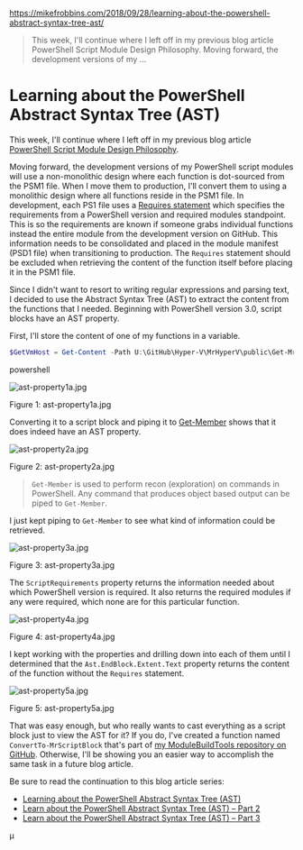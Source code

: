 https://mikefrobbins.com/2018/09/28/learning-about-the-powershell-abstract-syntax-tree-ast/

> This week, I'll continue where I left off in my previous blog article
PowerShell Script Module Design Philosophy.
Moving forward, the development versions of my …

# Learning about the PowerShell Abstract Syntax Tree (AST)
This week, I'll continue where I left off in my previous blog article [PowerShell Script Module Design Philosophy](https://mikefrobbins.com/2018/09/21/powershell-script-module-design-philosophy/).

Moving forward, the development versions of my PowerShell script modules will use a non-monolithic design where each function is dot-sourced from the PSM1 file. When I move them to production, I'll convert them to using a monolithic design where all functions reside in the PSM1 file. In development, each PS1 file uses a [Requires statement](https://docs.microsoft.com/powershell/module/microsoft.powershell.core/about/about_requires) which specifies the requirements from a PowerShell version and required modules standpoint. This is so the requirements are known if someone grabs individual functions instead the entire module from the development version on GitHub. This information needs to be consolidated and placed in the module manifest (PSD1 file) when transitioning to production. The `Requires` statement should be excluded when retrieving the content of the function itself before placing it in the PSM1 file.

Since I didn't want to resort to writing regular expressions and parsing text, I decided to use the Abstract Syntax Tree (AST) to extract the content from the functions that I needed. Beginning with PowerShell version 3.0, script blocks have an AST property.

First, I'll store the content of one of my functions in a variable.

```powershell
$GetVmHost = Get-Content -Path U:\GitHub\Hyper-V\MrHyperV\public\Get-MrVmHost.ps1 -Raw
```

powershell

![ast-property1a.jpg](https://mikefrobbins.com/2018/09/28/learning-about-the-powershell-abstract-syntax-tree-ast/ast-property1a.jpg)

Figure 1: ast-property1a.jpg

Converting it to a script block and piping it to [Get-Member](https://docs.microsoft.com/powershell/module/microsoft.powershell.utility/get-member) shows that it does indeed have an AST property.

![ast-property2a.jpg](https://mikefrobbins.com/2018/09/28/learning-about-the-powershell-abstract-syntax-tree-ast/ast-property2a.jpg)

Figure 2: ast-property2a.jpg

> `Get-Member` is used to perform recon (exploration) on commands in PowerShell. Any command that produces object based output can be piped to `Get-Member`.

I just kept piping to `Get-Member` to see what kind of information could be retrieved.

![ast-property3a.jpg](https://mikefrobbins.com/2018/09/28/learning-about-the-powershell-abstract-syntax-tree-ast/ast-property3a.jpg)

Figure 3: ast-property3a.jpg

The `ScriptRequirements` property returns the information needed about which PowerShell version is required. It also returns the required modules if any were required, which none are for this particular function.

![ast-property4a.jpg](https://mikefrobbins.com/2018/09/28/learning-about-the-powershell-abstract-syntax-tree-ast/ast-property4a.jpg)

Figure 4: ast-property4a.jpg

I kept working with the properties and drilling down into each of them until I determined that the `Ast.EndBlock.Extent.Text` property returns the content of the function without the `Requires` statement.

![ast-property5a.jpg](https://mikefrobbins.com/2018/09/28/learning-about-the-powershell-abstract-syntax-tree-ast/ast-property5a.jpg)

Figure 5: ast-property5a.jpg

That was easy enough, but who really wants to cast everything as a script block just to view the AST for it? If you do, I've created a function named `ConvertTo-MrScriptBlock` that's part of [my ModuleBuildTools repository on GitHub](https://github.com/mikefrobbins/ModuleBuildTools). Otherwise, I'll be showing you an easier way to accomplish the same task in a future blog article.

Be sure to read the continuation to this blog article series:

-   [Learning about the PowerShell Abstract Syntax Tree (AST)](https://mikefrobbins.com/2018/09/28/learning-about-the-powershell-abstract-syntax-tree-ast/)
-   [Learn about the PowerShell Abstract Syntax Tree (AST) – Part 2](https://mikefrobbins.com/2018/10/24/learn-about-the-powershell-abstract-syntax-tree-ast-part-2/)
-   [Learn about the PowerShell Abstract Syntax Tree (AST) – Part 3](https://mikefrobbins.com/2018/10/25/learn-about-the-powershell-abstract-syntax-tree-ast-part-3/)

µ
